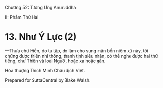  

Chương 52: Tương Ưng Anuruddha

II: Phẩm Thứ Hai

# 13\. Như Ý Lực (2)

—Thưa chư Hiền, do tu tập, do làm cho sung mãn bốn niệm xứ này, tôi chứng được thiên nhĩ thông, thanh tịnh siêu nhân, có thể nghe được hai thứ tiếng, chư Thiên và loài Người, hoặc xa hoặc gần.

Hòa thượng Thích Minh Châu dịch Việt.

Prepared for SuttaCentral by Blake Walsh.